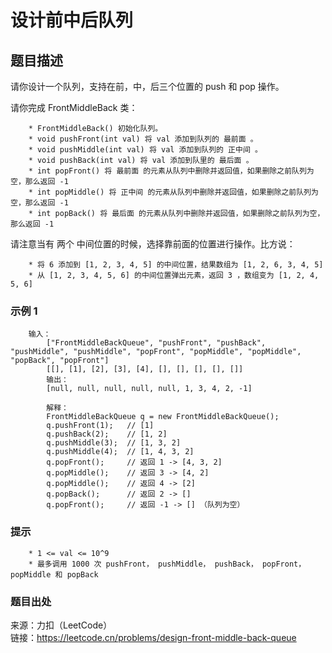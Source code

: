 # 设计前中后队列

## 题目描述

请你设计一个队列，支持在前，中，后三个位置的 push 和 pop 操作。

请你完成 FrontMiddleBack 类：

```text
    * FrontMiddleBack() 初始化队列。
    * void pushFront(int val) 将 val 添加到队列的 最前面 。
    * void pushMiddle(int val) 将 val 添加到队列的 正中间 。
    * void pushBack(int val) 将 val 添加到队里的 最后面 。
    * int popFront() 将 最前面 的元素从队列中删除并返回值，如果删除之前队列为空，那么返回 -1
    * int popMiddle() 将 正中间 的元素从队列中删除并返回值，如果删除之前队列为空，那么返回 -1
    * int popBack() 将 最后面 的元素从队列中删除并返回值，如果删除之前队列为空，那么返回 -1
```

请注意当有 两个 中间位置的时候，选择靠前面的位置进行操作。比方说：

```text
    * 将 6 添加到 [1, 2, 3, 4, 5] 的中间位置，结果数组为 [1, 2, 6, 3, 4, 5]
    * 从 [1, 2, 3, 4, 5, 6] 的中间位置弹出元素，返回 3 ，数组变为 [1, 2, 4, 5, 6]
```

### 示例 1

```text
    输入：
        ["FrontMiddleBackQueue", "pushFront", "pushBack", "pushMiddle", "pushMiddle", "popFront", "popMiddle", "popMiddle", "popBack", "popFront"]
        [[], [1], [2], [3], [4], [], [], [], [], []]
        输出：
        [null, null, null, null, null, 1, 3, 4, 2, -1]

        解释：
        FrontMiddleBackQueue q = new FrontMiddleBackQueue();
        q.pushFront(1);   // [1]
        q.pushBack(2);    // [1, 2]
        q.pushMiddle(3);  // [1, 3, 2]
        q.pushMiddle(4);  // [1, 4, 3, 2]
        q.popFront();     // 返回 1 -> [4, 3, 2]
        q.popMiddle();    // 返回 3 -> [4, 2]
        q.popMiddle();    // 返回 4 -> [2]
        q.popBack();      // 返回 2 -> []
        q.popFront();     // 返回 -1 -> [] （队列为空）
```

### 提示

```text
    * 1 <= val <= 10^9
    * 最多调用 1000 次 pushFront， pushMiddle， pushBack， popFront， popMiddle 和 popBack
```

### 题目出处

来源：力扣（LeetCode）  
链接：<https://leetcode.cn/problems/design-front-middle-back-queue>
